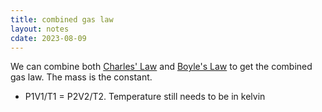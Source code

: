 ```yaml
---
title: combined gas law
layout: notes
cdate: 2023-08-09
---
```


We can combine both [Charles' Law](/notes/charles-law) and [Boyle's Law](/notes/boyles-law) to get the combined gas law. The mass is the constant.
- P1V1/T1 = P2V2/T2. Temperature still needs to be in kelvin
